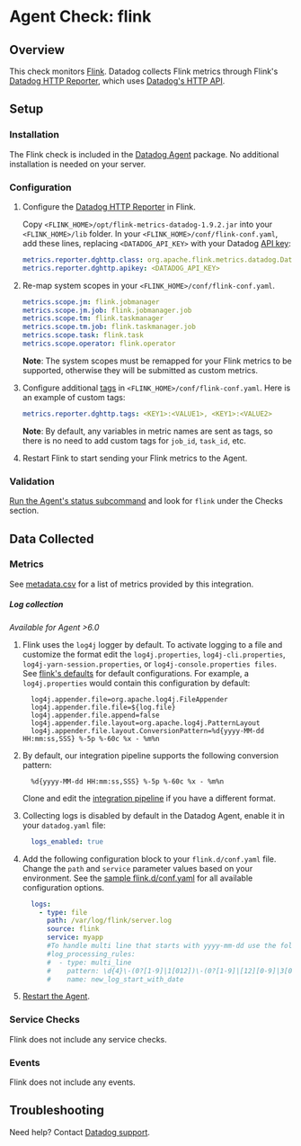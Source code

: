 # Agent Check: flink

## Overview

This check monitors [Flink][1]. Datadog collects Flink metrics through Flink's
[Datadog HTTP Reporter][4], which uses [Datadog's HTTP API][2].

## Setup

### Installation

The Flink check is included in the [Datadog Agent][3] package.
No additional installation is needed on your server.

### Configuration

1. Configure the [Datadog HTTP Reporter][4] in Flink.

    Copy `<FLINK_HOME>/opt/flink-metrics-datadog-1.9.2.jar` into your `<FLINK_HOME>/lib` folder.
    In your `<FLINK_HOME>/conf/flink-conf.yaml`, add these lines, replacing `<DATADOG_API_KEY>` with your Datadog [API key][10]:

    ```yaml
    metrics.reporter.dghttp.class: org.apache.flink.metrics.datadog.DatadogHttpReporter
    metrics.reporter.dghttp.apikey: <DATADOG_API_KEY>
    ```

2. Re-map system scopes in your `<FLINK_HOME>/conf/flink-conf.yaml`.

    ```yaml
    metrics.scope.jm: flink.jobmanager
    metrics.scope.jm.job: flink.jobmanager.job
    metrics.scope.tm: flink.taskmanager
    metrics.scope.tm.job: flink.taskmanager.job
    metrics.scope.task: flink.task
    metrics.scope.operator: flink.operator
    ```

    **Note**: The system scopes must be remapped for your Flink metrics to be supported, otherwise they will be submitted as custom metrics.

3. Configure additional [tags][4] in `<FLINK_HOME>/conf/flink-conf.yaml`.
    Here is an example of custom tags:

    ```yaml
    metrics.reporter.dghttp.tags: <KEY1>:<VALUE1>, <KEY1>:<VALUE2>
    ```

    **Note**: By default, any variables in metric names are sent as tags, so there is no need to add custom tags for `job_id`, `task_id`, etc.

4. Restart Flink to start sending your Flink metrics to the Agent.

### Validation

[Run the Agent's status subcommand][7] and look for `flink` under the Checks section.

## Data Collected

### Metrics

See [metadata.csv][8] for a list of metrics provided by this integration.

##### Log collection

_Available for Agent >6.0_

1. Flink uses the `log4j` logger by default. To activate logging to a file and customize the format edit the `log4j.properties`, `log4j-cli.properties`, `log4j-yarn-session.properties`, or `log4j-console.properties files`. See [flink's defaults][13] for default configurations. For example, a `log4j.properties` would contain this configuration by default:

    ```
      log4j.appender.file=org.apache.log4j.FileAppender
      log4j.appender.file.file=${log.file}
      log4j.appender.file.append=false
      log4j.appender.file.layout=org.apache.log4j.PatternLayout
      log4j.appender.file.layout.ConversionPattern=%d{yyyy-MM-dd HH:mm:ss,SSS} %-5p %-60c %x - %m%n
    ```

2. By default, our integration pipeline supports the following conversion pattern:

    ```
      %d{yyyy-MM-dd HH:mm:ss,SSS} %-5p %-60c %x - %m%n
    ```

    Clone and edit the [integration pipeline][11] if you have a different format.

3. Collecting logs is disabled by default in the Datadog Agent, enable it in your `datadog.yaml` file:

    ```yaml
      logs_enabled: true
    ```

4. Add the following configuration block to your `flink.d/conf.yaml` file. Change the `path` and `service` parameter values based on your environment. See the [sample flink.d/conf.yaml][12] for all available configuration options.

    ```yaml
      logs:
        - type: file
          path: /var/log/flink/server.log
          source: flink
          service: myapp
          #To handle multi line that starts with yyyy-mm-dd use the following pattern
          #log_processing_rules:
          #  - type: multi_line
          #    pattern: \d{4}\-(0?[1-9]|1[012])\-(0?[1-9]|[12][0-9]|3[01])
          #    name: new_log_start_with_date
    ```

5. [Restart the Agent][6].


### Service Checks

Flink does not include any service checks.

### Events

Flink does not include any events.

## Troubleshooting

Need help? Contact [Datadog support][9].

[1]: https://flink.apache.org/
[2]: https://docs.datadoghq.com/api/?lang=bash#api-reference
[3]: https://app.datadoghq.com/account/settings#agent
[4]: https://ci.apache.org/projects/flink/flink-docs-release-1.9/monitoring/metrics.html#datadog-orgapacheflinkmetricsdatadogdatadoghttpreporter
[5]: https://ci.apache.org/projects/flink/flink-docs-stable/monitoring/metrics.html#system-scope
[6]: https://docs.datadoghq.com/agent/guide/agent-commands/#start-stop-and-restart-the-agent
[7]: https://docs.datadoghq.com/agent/guide/agent-commands/#agent-status-and-information
[8]: https://github.com/DataDog/integrations-core/blob/master/flink/metadata.csv
[9]: https://docs.datadoghq.com/help
[10]: https://app.datadoghq.com/account/settings#api
[11]: https://docs.datadoghq.com/logs/processing/#integration-pipelines
[12]: https://github.com/DataDog/integrations-core/blob/master/flink/datadog_checks/flink/data/conf.yaml.example
[13]: https://github.com/apache/flink/tree/master/flink-dist/src/main/flink-bin/conf
